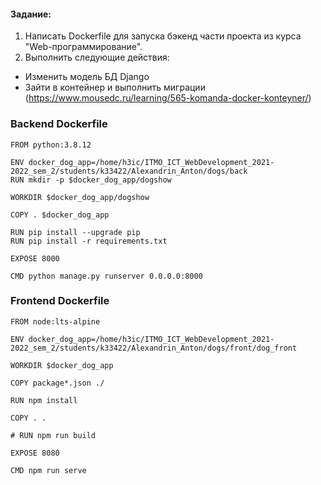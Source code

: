 #### Задание:

1. Написать Dockerfile для запуска бэкенд части проекта из курса "Web-программирование".
2. Выполнить следующие действия:

- Изменить модель БД Django
- Зайти в контейнер и выполнить миграции (https://www.mousedc.ru/learning/565-komanda-docker-konteyner/)

### Backend Dockerfile

```
FROM python:3.8.12

ENV docker_dog_app=/home/h3ic/ITMO_ICT_WebDevelopment_2021-2022_sem_2/students/k33422/Alexandrin_Anton/dogs/back
RUN mkdir -p $docker_dog_app/dogshow

WORKDIR $docker_dog_app/dogshow

COPY . $docker_dog_app

RUN pip install --upgrade pip
RUN pip install -r requirements.txt

EXPOSE 8000

CMD python manage.py runserver 0.0.0.0:8000
```

### Frontend Dockerfile

```
FROM node:lts-alpine

ENV docker_dog_app=/home/h3ic/ITMO_ICT_WebDevelopment_2021-2022_sem_2/students/k33422/Alexandrin_Anton/dogs/front/dog_front

WORKDIR $docker_dog_app

COPY package*.json ./

RUN npm install

COPY . .

# RUN npm run build

EXPOSE 8080

CMD npm run serve
```